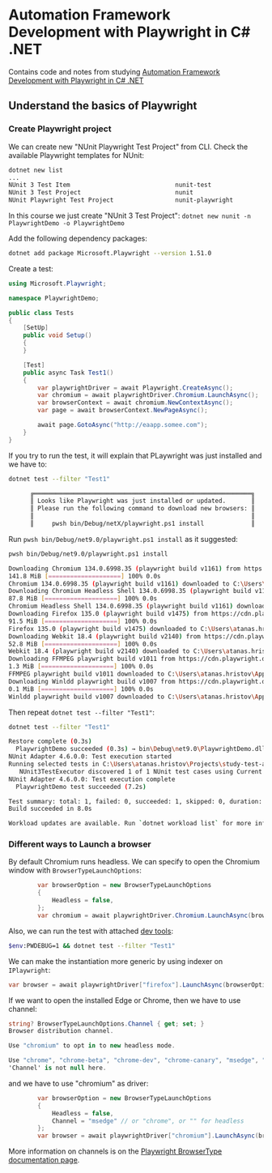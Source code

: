 # Automation Framework Development with Playwright in C# .NET

Contains code and notes from studying [Automation Framework Development with Playwright in C# .NET](https://www.udemy.com/course/framework-development-with-playwright-dotnet/)

## Understand the basics of Playwright

### Create Playwright project

We can create new "NUnit Playwright Test Project" from CLI. Check the available Playwright templates for NUnit:

```sh
dotnet new list
...
NUnit 3 Test Item                             nunit-test                  [C#],F#,VB  Test/NUnit
NUnit 3 Test Project                          nunit                       [C#],F#,VB  Test/NUnit/Desktop/Web
NUnit Playwright Test Project                 nunit-playwright            [C#]        Test/NUnit/Playwright/Desktop/Web
```

In this course we just create "NUnit 3 Test Project": `dotnet new nunit -n PlaywrightDemo -o PlaywrightDemo`

Add the following dependency packages:

```sh
dotnet add package Microsoft.Playwright --version 1.51.0
```

Create a test:

```csharp
using Microsoft.Playwright;

namespace PlaywrightDemo;

public class Tests
{
    [SetUp]
    public void Setup()
    {
    }

    [Test]
    public async Task Test1()
    {
        var playwrightDriver = await Playwright.CreateAsync();
        var chromium = await playwrightDriver.Chromium.LaunchAsync();
        var browserContext = await chromium.NewContextAsync();
        var page = await browserContext.NewPageAsync();

        await page.GotoAsync("http://eaapp.somee.com");
    }
}
```

If you try to run the test, it will explain that PLaywright was just installed and we have to:

```sh
dotnet test --filter "Test1"

      ╔════════════════════════════════════════════════════════════╗
      ║ Looks like Playwright was just installed or updated.       ║
      ║ Please run the following command to download new browsers: ║
      ║                                                            ║
      ║     pwsh bin/Debug/netX/playwright.ps1 install             ║
```

Run `pwsh bin/Debug/net9.0/playwright.ps1 install` as it suggested:

```sh
pwsh bin/Debug/net9.0/playwright.ps1 install

Downloading Chromium 134.0.6998.35 (playwright build v1161) from https://cdn.playwright.dev/dbazure/download/playwright/builds/chromium/1161/chromium-win64.zip
141.8 MiB [====================] 100% 0.0s
Chromium 134.0.6998.35 (playwright build v1161) downloaded to C:\Users\atanas.hristov\AppData\Local\ms-playwright\chromium-1161
Downloading Chromium Headless Shell 134.0.6998.35 (playwright build v1161) from https://cdn.playwright.dev/dbazure/download/playwright/builds/chromium/1161/chromium-headless-shell-win64.zip
87.8 MiB [====================] 100% 0.0s
Chromium Headless Shell 134.0.6998.35 (playwright build v1161) downloaded to C:\Users\atanas.hristov\AppData\Local\ms-playwright\chromium_headless_shell-1161
Downloading Firefox 135.0 (playwright build v1475) from https://cdn.playwright.dev/dbazure/download/playwright/builds/firefox/1475/firefox-win64.zip
91.5 MiB [====================] 100% 0.0s
Firefox 135.0 (playwright build v1475) downloaded to C:\Users\atanas.hristov\AppData\Local\ms-playwright\firefox-1475
Downloading Webkit 18.4 (playwright build v2140) from https://cdn.playwright.dev/dbazure/download/playwright/builds/webkit/2140/webkit-win64.zip
52.8 MiB [====================] 100% 0.0s
Webkit 18.4 (playwright build v2140) downloaded to C:\Users\atanas.hristov\AppData\Local\ms-playwright\webkit-2140
Downloading FFMPEG playwright build v1011 from https://cdn.playwright.dev/dbazure/download/playwright/builds/ffmpeg/1011/ffmpeg-win64.zip
1.3 MiB [====================] 100% 0.0s
FFMPEG playwright build v1011 downloaded to C:\Users\atanas.hristov\AppData\Local\ms-playwright\ffmpeg-1011
Downloading Winldd playwright build v1007 from https://cdn.playwright.dev/dbazure/download/playwright/builds/winldd/1007/winldd-win64.zip
0.1 MiB [====================] 100% 0.0s
Winldd playwright build v1007 downloaded to C:\Users\atanas.hristov\AppData\Local\ms-playwright\winldd-1007
```

Then repeat `dotnet test --filter "Test1"`:

```sh
dotnet test --filter "Test1"

Restore complete (0.3s)
  PlaywrightDemo succeeded (0.3s) → bin\Debug\net9.0\PlaywrightDemo.dll
NUnit Adapter 4.6.0.0: Test execution started
Running selected tests in C:\Users\atanas.hristov\Projects\study-test-automation\framework-development-with-playwright-dotnet\PlaywrightDemo\bin\Debug\net9.0\PlaywrightDemo.dll
   NUnit3TestExecutor discovered 1 of 1 NUnit test cases using Current Discovery mode, Non-Explicit run
NUnit Adapter 4.6.0.0: Test execution complete
  PlaywrightDemo test succeeded (7.2s)

Test summary: total: 1, failed: 0, succeeded: 1, skipped: 0, duration: 7.1s
Build succeeded in 8.0s

Workload updates are available. Run `dotnet workload list` for more information.

```

### Different ways to Launch a browser

By default Chromium runs headless. We can specify to open the Chromium window with `BrowserTypeLaunchOptions`:

```csharp
        var browserOption = new BrowserTypeLaunchOptions
        {
            Headless = false,
        };
        var chromium = await playwrightDriver.Chromium.LaunchAsync(browserOption);

```

Also, we can run the test with attached [dev tools](https://playwright.dev/dotnet/docs/debug):

```sh
$env:PWDEBUG=1 && dotnet test --filter "Test1"
```

We can make the instantiation more generic by using indexer on `IPlaywright`:

```csharp
var browser = await playwrightDriver["firefox"].LaunchAsync(browserOption);
```

If we want to open the installed Edge or Chrome, then we have to use channel:

```csharp
string? BrowserTypeLaunchOptions.Channel { get; set; }
Browser distribution channel.

Use "chromium" to opt in to new headless mode.

Use "chrome", "chrome-beta", "chrome-dev", "chrome-canary", "msedge", "msedge-beta", "msedge-dev", or "msedge-canary" to use branded Google Chrome and Microsoft Edge.
'Channel' is not null here.
```

and we have to use "chromium" as driver:

```csharp
        var browserOption = new BrowserTypeLaunchOptions
        {
            Headless = false,
            Channel = "msedge" // or "chrome", or "" for headless
        };
        var browser = await playwrightDriver["chromium"].LaunchAsync(browserOption);
```

More information on channels is on the [Playwright BrowserType documentation page](https://playwright.dev/dotnet/docs/api/class-browsertype).

